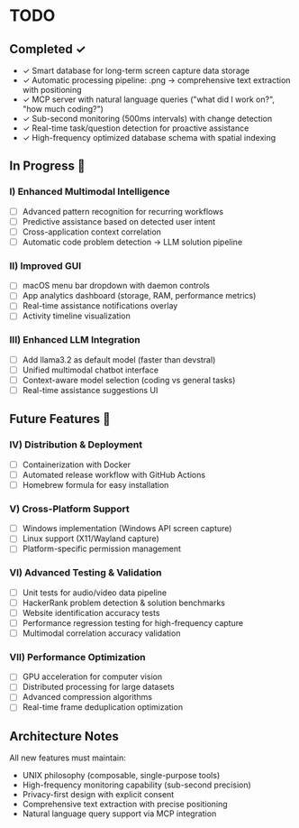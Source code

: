 # TODO

## Completed ✓

- ✓ Smart database for long-term screen capture data storage
- ✓ Automatic processing pipeline: .png → comprehensive text extraction with positioning
- ✓ MCP server with natural language queries ("what did I work on?", "how much coding?")
- ✓ Sub-second monitoring (500ms intervals) with change detection
- ✓ Real-time task/question detection for proactive assistance
- ✓ High-frequency optimized database schema with spatial indexing

## In Progress 🔄

### I) Enhanced Multimodal Intelligence
- [ ] Advanced pattern recognition for recurring workflows
- [ ] Predictive assistance based on detected user intent
- [ ] Cross-application context correlation
- [ ] Automatic code problem detection → LLM solution pipeline

### II) Improved GUI  
- [ ] macOS menu bar dropdown with daemon controls
- [ ] App analytics dashboard (storage, RAM, performance metrics)
- [ ] Real-time assistance notifications overlay
- [ ] Activity timeline visualization

### III) Enhanced LLM Integration
- [ ] Add llama3.2 as default model (faster than devstral)
- [ ] Unified multimodal chatbot interface
- [ ] Context-aware model selection (coding vs general tasks)
- [ ] Real-time assistance suggestions UI

## Future Features 🚀

### IV) Distribution & Deployment
- [ ] Containerization with Docker
- [ ] Automated release workflow with GitHub Actions
- [ ] Homebrew formula for easy installation

### V) Cross-Platform Support
- [ ] Windows implementation (Windows API screen capture)
- [ ] Linux support (X11/Wayland capture)
- [ ] Platform-specific permission management

### VI) Advanced Testing & Validation
- [ ] Unit tests for audio/video data pipeline
- [ ] HackerRank problem detection & solution benchmarks
- [ ] Website identification accuracy tests
- [ ] Performance regression testing for high-frequency capture
- [ ] Multimodal correlation accuracy validation

### VII) Performance Optimization
- [ ] GPU acceleration for computer vision
- [ ] Distributed processing for large datasets
- [ ] Advanced compression algorithms
- [ ] Real-time frame deduplication optimization

## Architecture Notes

All new features must maintain:
- UNIX philosophy (composable, single-purpose tools)
- High-frequency monitoring capability (sub-second precision)
- Privacy-first design with explicit consent
- Comprehensive text extraction with precise positioning
- Natural language query support via MCP integration